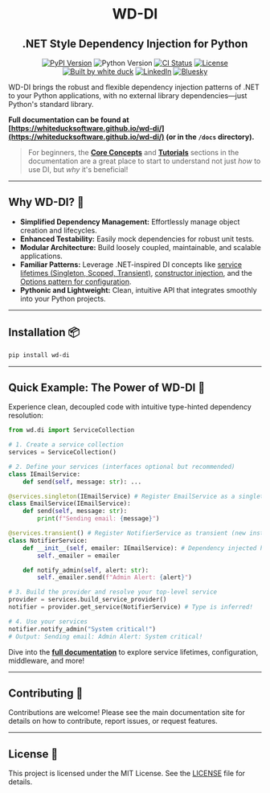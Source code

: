 <h1 align="center">WD-DI</h1>
<h2 align="center">.NET Style Dependency Injection for Python</h2>
<p align="center">
  <a href="https://pypi.org/project/wd-di/" target="_blank"><img alt="PyPI Version" src="https://img.shields.io/pypi/v/wd-di?style=for-the-badge&logo=pypi&label=pip%20version"></a>
  <img alt="Python Version" src="https://img.shields.io/badge/python-3.10%2B-blue?style=for-the-badge&logo=python">
  <a href="https://github.com/whiteducksoftware/wd-di/actions/workflows/deploy-whiteduck-pypi.yml" target="_blank"><img alt="CI Status" src="https://img.shields.io/github/actions/workflow/status/whiteducksoftware/wd-di/deploy-whiteduck-pypi.yml?branch=main&style=for-the-badge&logo=githubactions&logoColor=white"></a>
  <a href="https://github.com/whiteducksoftware/wd-di/blob/main/LICENSE" target="_blank"><img alt="License" src="https://img.shields.io/pypi/l/wd-di?style=for-the-badge"></a>
  <a href="https://whiteduck.de" target="_blank"><img alt="Built by white duck" src="https://img.shields.io/badge/Built%20by-white%20duck%20GmbH-white?style=for-the-badge&labelColor=black"></a>
  <a href="https://www.linkedin.com/company/whiteduck" target="_blank"><img alt="LinkedIn" src="https://img.shields.io/badge/linkedin-%230077B5.svg?style=for-the-badge&logo=linkedin&logoColor=white&label=whiteduck"></a>
<a href="https://bsky.app/profile/whiteduck-gmbh.bsky.social" target="_blank"><img alt="Bluesky" src="https://img.shields.io/badge/bluesky-Follow-blue?style=for-the-badge&logo=bluesky&logoColor=%23fff&color=%23333&labelColor=%230285FF&label=whiteduck-gmbh"></a>
</p>

WD-DI brings the robust and flexible dependency injection patterns of .NET to your Python applications, with no external library dependencies—just Python's standard library.

**Full documentation can be found at [https://whiteducksoftware.github.io/wd-di/](https://whiteducksoftware.github.io/wd-di/) (or in the `/docs` directory).** 

> For beginners, the **[Core Concepts](docs/core-concepts/index.md)** and **[Tutorials](docs/tutorial/index.md)** sections in the documentation are a great place to start to understand not just *how* to use DI, but *why* it's beneficial!

---

## Why WD-DI? 🤔

*   **Simplified Dependency Management:** Effortlessly manage object creation and lifecycles.
*   **Enhanced Testability:** Easily mock dependencies for robust unit tests.
*   **Modular Architecture:** Build loosely coupled, maintainable, and scalable applications.
*   **Familiar Patterns:** Leverage .NET-inspired DI concepts like [service lifetimes (Singleton, Scoped, Transient)](docs/core-concepts/lifetimes.md), [constructor injection](docs/core-concepts/constructor-injection.md), and the [Options pattern for configuration](docs/core-concepts/configuration.md).
*   **Pythonic and Lightweight:** Clean, intuitive API that integrates smoothly into your Python projects.

---

## Installation 📦

```bash
pip install wd-di
```

---

## Quick Example: The Power of WD-DI 🚀

Experience clean, decoupled code with intuitive type-hinted dependency resolution:

```python
from wd.di import ServiceCollection

# 1. Create a service collection
services = ServiceCollection()

# 2. Define your services (interfaces optional but recommended)
class IEmailService:
    def send(self, message: str): ...

@services.singleton(IEmailService) # Register EmailService as a singleton for IEmailService
class EmailService(IEmailService):
    def send(self, message: str):
        print(f"Sending email: {message}")

@services.transient() # Register NotifierService as transient (new instance each time)
class NotifierService:
    def __init__(self, emailer: IEmailService): # Dependency injected here!
        self._emailer = emailer

    def notify_admin(self, alert: str):
        self._emailer.send(f"Admin Alert: {alert}")

# 3. Build the provider and resolve your top-level service
provider = services.build_service_provider()
notifier = provider.get_service(NotifierService) # Type is inferred!

# 4. Use your services
notifier.notify_admin("System critical!")
# Output: Sending email: Admin Alert: System critical!
```

Dive into the **[full documentation](https://whiteducksoftware.github.io/wd-di/)** to explore service lifetimes, configuration, middleware, and more!

---

## Contributing 🤝

Contributions are welcome! Please see the main documentation site for details on how to contribute, report issues, or request features.

---

## License 📜

This project is licensed under the MIT License. See the [LICENSE](LICENSE) file for details.